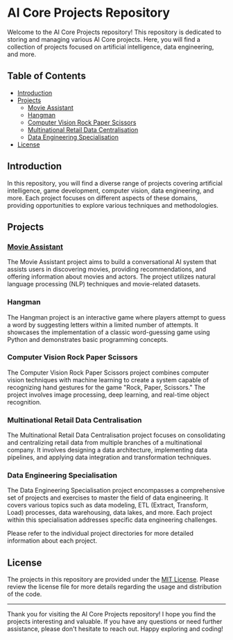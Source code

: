 # AI Core Projects Repository

Welcome to the AI Core Projects repository! This repository is dedicated to storing and managing various AI Core projects. Here, you will find a collection of projects focused on artificial intelligence, data engineering, and more.

## Table of Contents

- [Introduction](#introduction)
- [Projects](#projects)
  - [Movie Assistant](#movie-assistant)
  - [Hangman](#hangman)
  - [Computer Vision Rock Paper Scissors](#computer-vision-rock-paper-scissors)
  - [Multinational Retail Data Centralisation](#multinational-retail-data-centralisation)
  - [Data Engineering Specialisation](#data-engineering-specialisation)
- [License](#license)

## Introduction

In this repository, you will find a diverse range of projects covering artificial intelligence, game development, computer vision, data engineering, and more. Each project focuses on different aspects of these domains, providing opportunities to explore various techniques and methodologies.

## Projects

### [Movie Assistant](movie-assistant)

The Movie Assistant project aims to build a conversational AI system that assists users in discovering movies, providing recommendations, and offering information about movies and actors. The project utilizes natural language processing (NLP) techniques and movie-related datasets.

### Hangman

The Hangman project is an interactive game where players attempt to guess a word by suggesting letters within a limited number of attempts. It showcases the implementation of a classic word-guessing game using Python and demonstrates basic programming concepts.

### Computer Vision Rock Paper Scissors

The Computer Vision Rock Paper Scissors project combines computer vision techniques with machine learning to create a system capable of recognizing hand gestures for the game "Rock, Paper, Scissors." The project involves image processing, deep learning, and real-time object recognition.

### Multinational Retail Data Centralisation

The Multinational Retail Data Centralisation project focuses on consolidating and centralizing retail data from multiple branches of a multinational company. It involves designing a data architecture, implementing data pipelines, and applying data integration and transformation techniques.

### Data Engineering Specialisation

The Data Engineering Specialisation project encompasses a comprehensive set of projects and exercises to master the field of data engineering. It covers various topics such as data modeling, ETL (Extract, Transform, Load) processes, data warehousing, data lakes, and more. Each project within this specialisation addresses specific data engineering challenges.

Please refer to the individual project directories for more detailed information about each project.

## License

The projects in this repository are provided under the [MIT License](LICENSE). Please review the license file for more details regarding the usage and distribution of the code.

---

Thank you for visiting the AI Core Projects repository! I hope you find the projects interesting and valuable. If you have any questions or need further assistance, please don't hesitate to reach out. Happy exploring and coding!
